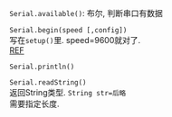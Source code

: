 `Serial.available()`: 布尔, 判断串口有数据

`Serial.begin(speed [,config])`  
写在`setup()`里. speed=9600就对了.  
[REF](https://www.arduino.cc/reference/en/language/functions/communication/serial/begin)

`Serial.println()`

`Serial.readString()`  
返回String类型. `String str=后略`  
需要指定长度.
